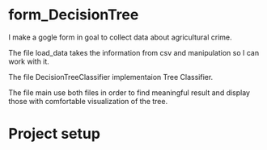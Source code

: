 
# form_DecisionTree

I make a gogle form in goal to collect data about agricultural crime.

The file load_data takes the information from csv and manipulation so I can work with it.

The file DecisionTreeClassifier implementaion Tree Classifier.

The file main use both files in order to find meaningful result and display those with comfortable visualization of the tree.


# Project setup
